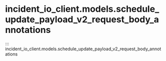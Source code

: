 # incident_io_client.models.schedule_update_payload_v2_request_body_annotations

::: incident_io_client.models.schedule_update_payload_v2_request_body_annotations
